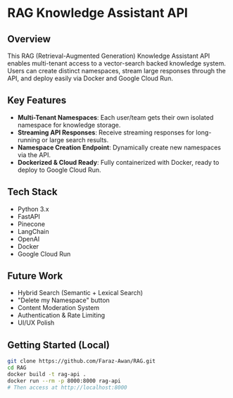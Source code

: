# RAG Knowledge Assistant API

## Overview  
This RAG (Retrieval-Augmented Generation) Knowledge Assistant API enables multi-tenant access to a vector-search backed knowledge system. Users can create distinct namespaces, stream large responses through the API, and deploy easily via Docker and Google Cloud Run.  

## Key Features  
- **Multi-Tenant Namespaces**: Each user/team gets their own isolated namespace for knowledge storage.  
- **Streaming API Responses**: Receive streaming responses for long-running or large search results.  
- **Namespace Creation Endpoint**: Dynamically create new namespaces via the API.  
- **Dockerized & Cloud Ready**: Fully containerized with Docker, ready to deploy to Google Cloud Run.  

## Tech Stack  
- Python 3.x  
- FastAPI
- Pinecone
- LangChain
- OpenAI
- Docker
- Google Cloud Run

## Future Work
- Hybrid Search (Semantic + Lexical Search)
- "Delete my Namespace" button
- Content Moderation System
- Authentication & Rate Limiting
- UI/UX Polish

## Getting Started (Local)  
```bash
git clone https://github.com/Faraz-Awan/RAG.git  
cd RAG  
docker build -t rag-api .  
docker run --rm -p 8000:8000 rag-api  
# Then access at http://localhost:8000
